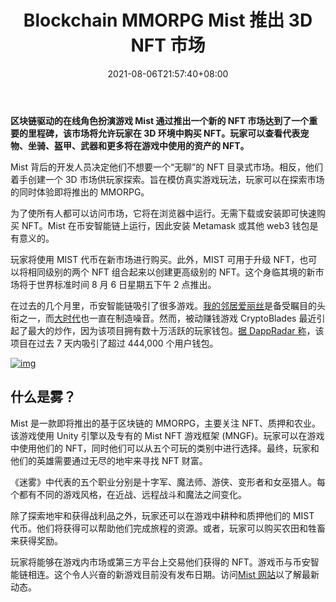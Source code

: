 ﻿---
title: "Blockchain MMORPG Mist 推出 3D NFT 市场"
date: 2021-08-06T21:57:40+08:00
lastmod: 2021-08-06T16:45:40+08:00
draft: false
authors: ["Emrick"]
description: "区块链驱动的在线角色扮演游戏 Mist 通过推出一个新的 NFT 市场达到了一个重要的里程碑，该市场将允许玩家在 3D 环境中购买 NFT。玩家可以查看代表宠物、坐骑、盔甲、武器和更多将在游戏中使用的资产的 NFT。"
featuredImage: "blockchain-mmorpg-mist-to-launch-3d-nft-marketplace.png"
tags: ["Virtual World","虚拟世界","Play to Earn"]
categories: ["news"]
news: ["虚拟世界"]
weight: 
lightgallery: true
pinned: false
recommend: false
recommend1: false
---

**区块链驱动的在线角色扮演游戏 Mist 通过推出一个新的 NFT 市场达到了一个重要的里程碑，该市场将允许玩家在 3D 环境中购买 NFT。玩家可以查看代表宠物、坐骑、盔甲、武器和更多将在游戏中使用的资产的 NFT。**

Mist 背后的开发人员决定他们不想要一个“无聊”的 NFT 目录式市场。相反，他们着手创建一个 3D 市场供玩家探索。旨在模仿真实游戏玩法，玩家可以在探索市场的同时体验即将推出的 MMORPG。

为了使所有人都可以访问市场，它将在浏览器中运行。无需下载或安装即可快速购买 NFT。Mist 在币安智能链上运行，因此安装 Metamask 或其他 web3 钱包是有意义的。

玩家将使用 MIST 代币在新市场进行购买。此外，MIST 可用于升级 NFT，也可以将相同级别的两个 NFT 组合起来以创建更高级别的 NFT。这个身临其境的新市场将于世界标准时间 8 月 6 日星期五下午 2 点推出。

在过去的几个月里，币安智能链吸引了很多游戏。[我的邻居爱丽丝](https://www.playtoearn.online/tag/my-neighbor-alice/)是备受瞩目的头衔之一，而[大时代](https://www.playtoearn.online/tag/big-time/)也一直在制造噪音。然而，被动赚钱游戏 CryptoBlades 最近引起了最大的炒作，因为该项目拥有数十万活跃的玩家钱包。[据 DappRadar 称](https://dappradar.com/rankings)，该项目在过去 7 天内吸引了超过 444,000 个用户钱包。

[![img](http://www.playtoearn.online/wp-content/uploads/2021/01/splinterlands-ad-banner-1024x192.png)](https://splinterlands.com/?ref=disciple_289135)

## 什么是雾？

Mist 是一款即将推出的基于区块链的 MMORPG，主要关注 NFT、质押和农业。该游戏使用 Unity 引擎以及专有的 Mist NFT 游戏框架 (MNGF)。玩家可以在游戏中使用他们的 NFT，同时他们可以从五个可玩的类别中进行选择。最终，玩家和他们的英雄需要通过无尽的地牢来寻找 NFT 财富。

《迷雾》中代表的五个职业分别是十字军、魔法师、游侠、变形者和女巫猎人。每个都有不同的游戏风格，在近战、远程战斗和魔法之间变化。

除了探索地牢和获得战利品之外，玩家还可以在游戏中耕种和质押他们的 MIST 代币。他们将获得可以帮助他们完成旅程的资源。或者，玩家可以购买农田和牲畜来获得奖励。

玩家将能够在游戏内市场或第三方平台上交易他们获得的 NFT。游戏币与币安智能链相连。这个令人兴奋的新游戏目前没有发布日期。访问[Mist 网站](https://mist.game/)以了解最新动态。